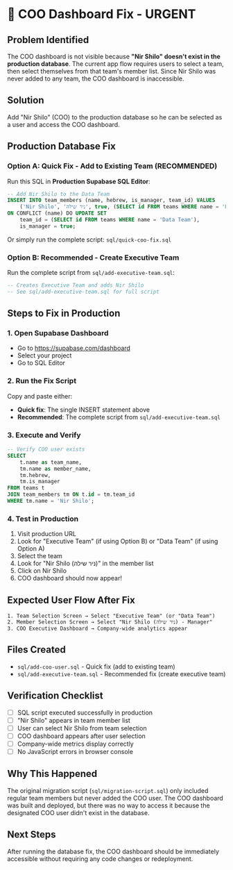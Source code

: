 # 🚨 COO Dashboard Fix - URGENT

## Problem Identified
The COO dashboard is not visible because **"Nir Shilo" doesn't exist in the production database**. The current app flow requires users to select a team, then select themselves from that team's member list. Since Nir Shilo was never added to any team, the COO dashboard is inaccessible.

## Solution
Add "Nir Shilo" (COO) to the production database so he can be selected as a user and access the COO dashboard.

## Production Database Fix

### Option A: Quick Fix - Add to Existing Team (RECOMMENDED)
Run this SQL in **Production Supabase SQL Editor**:

```sql
-- Add Nir Shilo to the Data Team
INSERT INTO team_members (name, hebrew, is_manager, team_id) VALUES
    ('Nir Shilo', 'ניר שילה', true, (SELECT id FROM teams WHERE name = 'Data Team'))
ON CONFLICT (name) DO UPDATE SET
    team_id = (SELECT id FROM teams WHERE name = 'Data Team'),
    is_manager = true;
```

Or simply run the complete script: `sql/quick-coo-fix.sql`

### Option B: Recommended - Create Executive Team
Run the complete script from `sql/add-executive-team.sql`:

```sql
-- Creates Executive Team and adds Nir Shilo
-- See sql/add-executive-team.sql for full script
```

## Steps to Fix in Production

### 1. Open Supabase Dashboard
- Go to https://supabase.com/dashboard
- Select your project
- Go to SQL Editor

### 2. Run the Fix Script
Copy and paste either:
- **Quick fix**: The single INSERT statement above
- **Recommended**: The complete script from `sql/add-executive-team.sql`

### 3. Execute and Verify
```sql
-- Verify COO user exists
SELECT 
    t.name as team_name,
    tm.name as member_name,
    tm.hebrew,
    tm.is_manager
FROM teams t
JOIN team_members tm ON t.id = tm.team_id
WHERE tm.name = 'Nir Shilo';
```

### 4. Test in Production
1. Visit production URL
2. Look for "Executive Team" (if using Option B) or "Data Team" (if using Option A)
3. Select the team
4. Look for "Nir Shilo (ניר שילה)" in the member list
5. Click on Nir Shilo
6. COO dashboard should now appear!

## Expected User Flow After Fix

```
1. Team Selection Screen → Select "Executive Team" (or "Data Team")
2. Member Selection Screen → Select "Nir Shilo (ניר שילה) - Manager"
3. COO Executive Dashboard → Company-wide analytics appear
```

## Files Created
- `sql/add-coo-user.sql` - Quick fix (add to existing team)
- `sql/add-executive-team.sql` - Recommended fix (create executive team)

## Verification Checklist
- [ ] SQL script executed successfully in production
- [ ] "Nir Shilo" appears in team member list
- [ ] User can select Nir Shilo from team selection
- [ ] COO dashboard appears after user selection
- [ ] Company-wide metrics display correctly
- [ ] No JavaScript errors in browser console

## Why This Happened
The original migration script (`sql/migration-script.sql`) only included regular team members but never added the COO user. The COO dashboard was built and deployed, but there was no way to access it because the designated COO user didn't exist in the database.

## Next Steps
After running the database fix, the COO dashboard should be immediately accessible without requiring any code changes or redeployment.